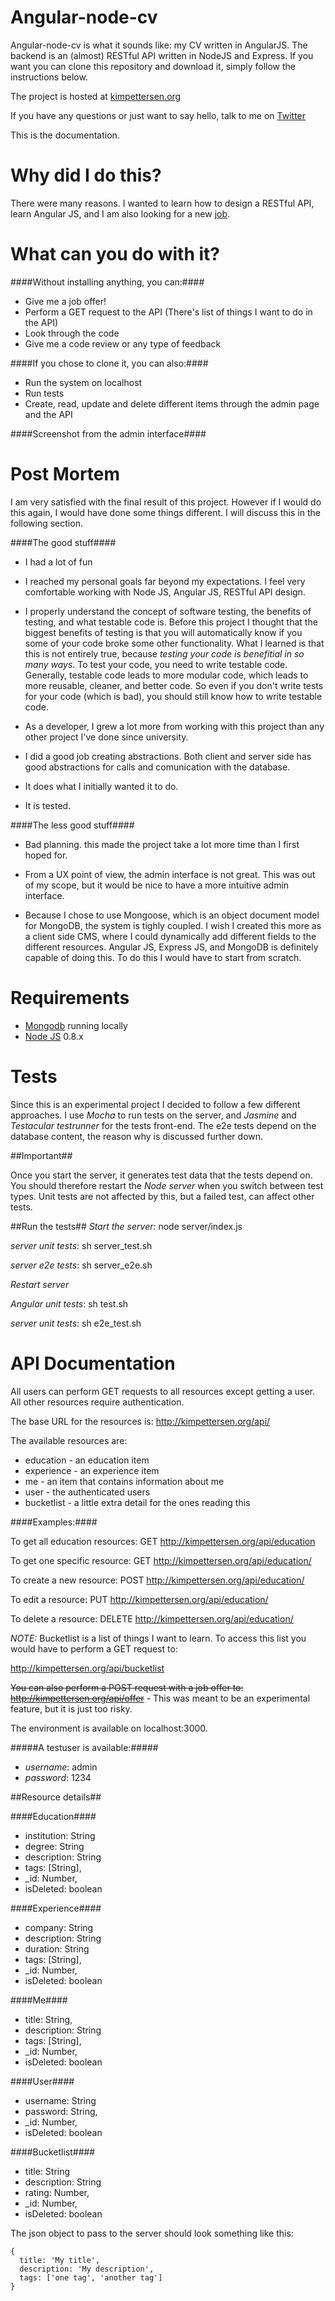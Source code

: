 Angular-node-cv
===============

Angular-node-cv is what it sounds like: my CV written in AngularJS. The backend is an (almost) RESTful API written in NodeJS and Express.
If you want you can clone this repository and download it, simply follow the instructions below.

The project is hosted at [kimpettersen.org](http://angularcv.jit.su)

If you have any questions or just want to say hello, talk to me on [Twitter](https://twitter.com/PettersenKim)

This is the documentation.

Why did I do this?
===================

There were many reasons. I wanted to learn how to design a RESTful API, learn Angular JS, and I am also looking for a new [job](http://kimpettersen.org).


What can you do with it?
========================

####Without installing anything, you can:####


* Give me a job offer!
* Perform a GET request to the API (There's list of things I want to do in the API)
* Look through the code
* Give me a code review or any type of feedback


####If you chose to clone it, you can also:####

* Run the system on localhost
* Run tests
* Create, read, update and delete different items through the admin page and the API


####Screenshot from the admin interface####



Post Mortem
===========
I am very satisfied with the final result of this project. However if I would do this again, I would have done some things different. I will discuss this in the following section.


####The good stuff####

* I had a lot of fun

* I reached my personal goals far beyond my expectations. I feel very comfortable working with Node JS, Angular JS, RESTful API design.

* I properly understand the concept of software testing, the benefits of testing, and what testable code is. Before this project I thought that the biggest benefits of testing is that you will automatically know if you some of your code broke some other functionality. What I learned is that this is not entirely true, because *testing your code is benefitial in so many ways.*
To test your code, you need to write testable code. Generally, testable code leads to more modular code, which leads to more reusable, cleaner, and better code. So even if you don't write tests for your code (which is bad), you should still know how to write testable code.

* As a developer, I grew a lot more from working with this project than any other project I've done since university.

* I did a good job creating abstractions. Both client and server side has good abstractions for calls and comunication with 
the database.

* It does what I initially wanted it to do.

* It is tested.


####The less good stuff####

* Bad planning. this made the project take a lot more time than I first hoped for.

* From a UX point of view, the admin interface is not great. This was out of my scope, but it would be nice to have a more intuitive admin interface.

* Because I chose to use Mongoose, which is an object document model for MongoDB, the system is tighly coupled. I wish I created this more as a client side CMS, where I could dynamically add different fields to the different resources. Angular JS, Express JS, and MongoDB is definitely capable of doing this. To do this I would have to start from scratch.



Requirements
============

* [Mongodb](http://www.mongodb.org/) running locally
* [Node JS](http://nodejs.org/) 0.8.x


Tests
=====

Since this is an experimental project I decided to follow a few different approaches. I use *Mocha* to run tests
on the server, and *Jasmine* and *Testacular testrunner* for the tests front-end. The e2e tests depend on the database content, the reason
why is discussed further down.


##Important##

Once you start the server, it generates test data that the tests depend on.
You should therefore restart the *Node server* when you switch between test types. Unit tests are not affected by this,
but a failed test, can affect other tests.

##Run the tests##
*Start the server:* node server/index.js

*server unit tests*: sh server_test.sh

*server e2e tests*: sh server_e2e.sh

*Restart server*

*Angular unit tests*: sh test.sh

*server unit tests*: sh e2e_test.sh

API Documentation
=================

All users can perform GET requests to all resources except getting a user. All other resources require authentication.

The base URL for the resources is: http://kimpettersen.org/api/

The available resources are:

* education - an education item
* experience - an experience item
* me - an item that contains information about me
* user - the authenticated users
* bucketlist - a little extra detail for the ones reading this

####Examples:####

To get all education resources:
GET http://kimpettersen.org/api/education

To get one specific resource:
GET http://kimpettersen.org/api/education/<id>

To create a new resource:
POST http://kimpettersen.org/api/education/

To edit a resource:
PUT http://kimpettersen.org/api/education/<id>

To delete a resource:
DELETE http://kimpettersen.org/api/education/<id>


*NOTE:* Bucketlist is a list of things I want to learn. To access this list you would have to perform a GET request to:

http://kimpettersen.org/api/bucketlist


<del>You can also perform a POST request with a job offer to: http://kimpettersen.org/api/offer</del> -
This was meant to be an experimental feature, but it is just too risky.

The environment is available on localhost:3000.

#####A testuser is available:#####

* *username*: admin
* *password*: 1234

##Resource details##


####Education####

* institution: String
* degree: String
* description: String
* tags: [String],
* _id: Number,
* isDeleted: boolean


####Experience####

* company: String
* description: String
* duration: String
* tags: [String],
* _id: Number,
* isDeleted: boolean


####Me####

* title: String,
* description: String
* tags: [String],
* _id: Number,
* isDeleted: boolean


####User####

* username: String
* password: String,
* _id: Number,
* isDeleted: boolean


####Bucketlist####

* title: String
* description: String
* rating: Number,
* _id: Number,
* isDeleted: boolean


The json object to pass to the server should look something like this:

    {
      title: 'My title',
      description: 'My description',
      tags: ['one tag', 'another tag']
    }
